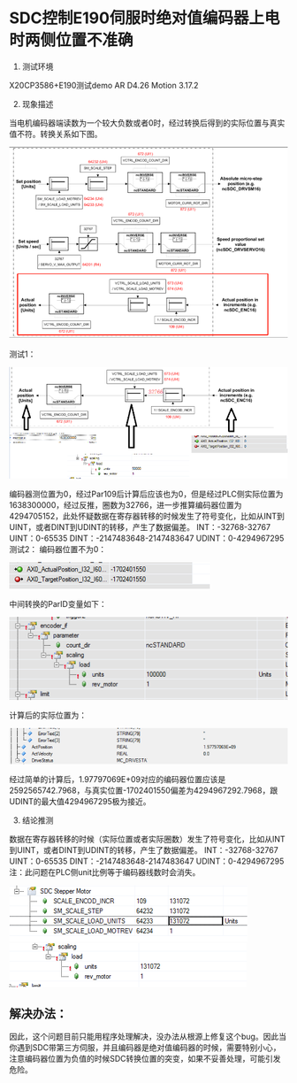 # SDC控制E190伺服时绝对值编码器上电时两侧位置不准确

1. 测试环境

X20CP3586+E190测试demo
AR D4.26  Motion 3.17.2

2. 现象描述


当电机编码器端读数为一个较大负数或者0时，经过转换后得到的实际位置与真实值不符。转换关系如下图。

![Img](./FILES/011SDC控制E190伺服时绝对值编码器上电时两侧位置不准确.md/img-20220617143618.png)

测试1：

![Img](./FILES/011SDC控制E190伺服时绝对值编码器上电时两侧位置不准确.md/img-20220617143632.png)

编码器测位置为0，经过Par109后计算后应该也为0，但是经过PLC侧实际位置为1638300000，经过反推，圈数为32766，进一步推算编码器位置为4294705152，此处怀疑数据在寄存器转移的时候发生了符号变化，比如从INT到UINT，或者DINT到UDINT的转移，产生了数据偏差。
INT：-32768-32767
UINT：0-65535
DINT：-2147483648-2147483647
UDINT：0-4294967295
测试2：
编码器位置不为0：

![Img](./FILES/011SDC控制E190伺服时绝对值编码器上电时两侧位置不准确.md/img-20220617143655.png)

中间转换的ParID变量如下：

![Img](./FILES/011SDC控制E190伺服时绝对值编码器上电时两侧位置不准确.md/img-20220617143705.png)

计算后的实际位置为：

![Img](./FILES/011SDC控制E190伺服时绝对值编码器上电时两侧位置不准确.md/img-20220617143713.png)

经过简单的计算后，1.97797069E+09对应的编码器位置应该是2592565742.7968，与真实位置-1702401550偏差为4294967292.7968，跟UDINT的最大值4294967295极为接近。

3. 结论推测


数据在寄存器转移的时候（实际位置或者实际圈数）发生了符号变化，比如从INT到UINT，或者DINT到UDINT的转移，产生了数据偏差。
INT：-32768-32767
UINT：0-65535
DINT：-2147483648-2147483647
UDINT：0-4294967295
注：此问题在PLC侧unit比例等于编码器线数时会消失。

![Img](./FILES/011SDC控制E190伺服时绝对值编码器上电时两侧位置不准确.md/img-20220617143745.png)
![Img](./FILES/011SDC控制E190伺服时绝对值编码器上电时两侧位置不准确.md/img-20220617143757.png)

## 解决办法：
因此，这个问题目前只能用程序处理解决，没办法从根源上修复这个bug。因此当你遇到SDC带第三方伺服，并且编码器是绝对值编码器的时候，需要特别小心，注意编码器位置为负值的时候SDC转换位置的突变，如果不妥善处理，可能引发危险。

